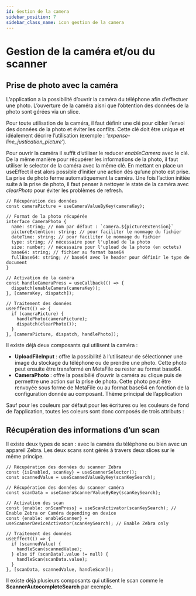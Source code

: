 ```yaml
---
id: Gestion de la camera
sidebar_position: 7
sidebar_class_name: icon gestion de la camera
---
```


# Gestion de la caméra et/ou du scanner

## Prise de photo avec la caméra

L’application a la possibilité d’ouvrir la caméra du téléphone afin d’effectuer une photo. L’ouverture de la caméra aisni que l’obtention des données de la photo sont gérées via un slice.

Pour toute utilisation de la caméra, il faut définir une clé pour cibler l’envoi des données de la photo et éviter les conflits. Cette clé doit être unique et idéalement décrire l’utilisation (exemple : _‘expense-line_justication_picture’_).

Pour ouvrir la caméra il suffit d’utiliser le reducer _enableCamera_ avec le clé. De la même manière pour récupérer les informations de la photo, il faut utiliser le selector de la caméra avec la même clé. En mettant en place un useEffect il est alors possible d’initier une action dès qu’une photo est prise. La prise de photo ferme automatiquement la caméra. Une fois l’action initiée suite à la prise de photo, il faut penser à nettoyer le state de la caméra avec _clearPhoto_ pour éviter les problèmes de refresh.

```tsx
// Récupération des données
const cameraPicture = useCameraValueByKey(cameraKey);

// Format de la photo récupérée
interface CameraPhoto {
  name: string; // nom par défaut : `camera.${pictureExtension}`
  pictureExtention: string; // pour faciliter le nommage du fichier
  dateTime: string; // pour faciliter le nommage du fichier
  type: string; // nécessaire pour l'upload de la photo
  size: number; // nécessaire pour l'upload de la photo (en octets)
  base64: string; // fichier au format base64
  fullBase64: string; // base64 avec le header pour définir le type de document
}

// Activation de la caméra
const handleCameraPress = useCallback(() => {
  dispatch(enableCamera(cameraKey));
}, [cameraKey, dispatch]);

// Traitement des données
useEffect(() => {
  if (cameraPicture) {
    handlePhoto(cameraPicture);
    dispatch(clearPhoto());
  }
}, [cameraPicture, dispatch, handlePhoto]);
```

Il existe déjà deux composants qui utilisent la caméra :

- **UploadFileInput** : offre la possibilité à l’utilisateur de sélectionner une image du stockage du téléphone ou de prendre une photo. Cette photo peut ensuite être transformé en MetaFile ou rester au format base64.
- **CameraPhoto** : offre la possibilié d’ouvrir la caméra au clique puis de permettre une action sur la prise de photo. Cette photo peut être renvoyée sous forme de MetaFile ou au format base64 en fonction de la configuration donnée au composant.
  Thème principal de l’application

Sauf pour les couleurs par défaut pour les écritures ou les couleurs de fond de l’application, toutes les coleurs sont donc composés de trois attributs :

## Récupération des informations d’un scan

Il existe deux types de scan : avec la caméra du téléphone ou bien avec un appareil Zebra. Les deux scans sont gérés à travers deux slices sur le même principe.

```tsx
// Récupération des données du scanner Zebra
const {isEnabled, scanKey} = useScannerSelector();
const scannedValue = useScannedValueByKey(scanKeySearch);

// Récupération des données du scanner caméra
const scanData = useCameraScannerValueByKey(scanKeySearch);

// Activation des scan
const {enable: onScanPress} = useScanActivator(scanKeySearch); // Enable Zebra or Caméra depending on device
const {enable: enableScanner} = useScannerDeviceActivator(scanKeySearch); // Enable Zebra only

// Traitement des données
useEffect(() => {
  if (scannedValue) {
    handleScan(scannedValue);
  } else if (scanData?.value != null) {
    handleScan(scanData.value);
  }
}, [scanData, scannedValue, handleScan]);
```

Il existe déjà plusieurs composants qui utilisent le scan comme le **ScannerAutocompleteSearch** par exemple.
